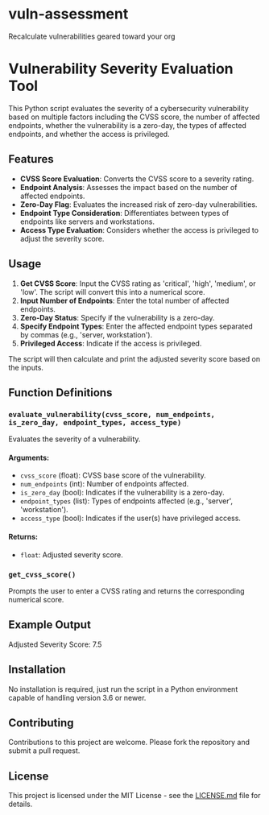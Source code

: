 # vuln-assessment
Recalculate vulnerabilities geared toward your org

# Vulnerability Severity Evaluation Tool

This Python script evaluates the severity of a cybersecurity vulnerability based on multiple factors including the CVSS score, the number of affected endpoints, whether the vulnerability is a zero-day, the types of affected endpoints, and whether the access is privileged.

## Features

- **CVSS Score Evaluation**: Converts the CVSS score to a severity rating.
- **Endpoint Analysis**: Assesses the impact based on the number of affected endpoints.
- **Zero-Day Flag**: Evaluates the increased risk of zero-day vulnerabilities.
- **Endpoint Type Consideration**: Differentiates between types of endpoints like servers and workstations.
- **Access Type Evaluation**: Considers whether the access is privileged to adjust the severity score.

## Usage

1. **Get CVSS Score**: Input the CVSS rating as 'critical', 'high', 'medium', or 'low'. The script will convert this into a numerical score.
2. **Input Number of Endpoints**: Enter the total number of affected endpoints.
3. **Zero-Day Status**: Specify if the vulnerability is a zero-day.
4. **Specify Endpoint Types**: Enter the affected endpoint types separated by commas (e.g., 'server, workstation').
5. **Privileged Access**: Indicate if the access is privileged.

The script will then calculate and print the adjusted severity score based on the inputs.

## Function Definitions

### `evaluate_vulnerability(cvss_score, num_endpoints, is_zero_day, endpoint_types, access_type)`

Evaluates the severity of a vulnerability.

#### Arguments:
- `cvss_score` (float): CVSS base score of the vulnerability.
- `num_endpoints` (int): Number of endpoints affected.
- `is_zero_day` (bool): Indicates if the vulnerability is a zero-day.
- `endpoint_types` (list): Types of endpoints affected (e.g., 'server', 'workstation').
- `access_type` (bool): Indicates if the user(s) have privileged access.

#### Returns:
- `float`: Adjusted severity score.

### `get_cvss_score()`

Prompts the user to enter a CVSS rating and returns the corresponding numerical score.

## Example Output

Adjusted Severity Score: 7.5


## Installation

No installation is required, just run the script in a Python environment capable of handling version 3.6 or newer.

## Contributing

Contributions to this project are welcome. Please fork the repository and submit a pull request.

## License

This project is licensed under the MIT License - see the [LICENSE.md](LICENSE.md) file for details.
